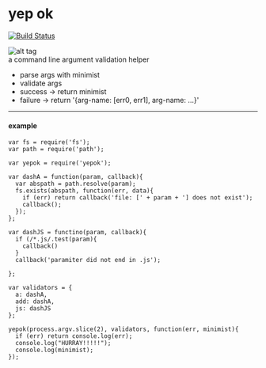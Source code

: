 yep ok
======
[![Build Status](https://travis-ci.org/slugbyte/yepok.svg?branch=master)](https://travis-ci.org/slugbyte/yepok)  

![alt tag](https://raw.githubusercontent.com/slugbyte/yepok/master/yepok.gif)  
a command line argument validation helper

* parse args with minimist
* validate args
 * success -> return minimist
 * failure -> return '{arg-name: [err0, err1], arg-name: ...}'

----
#### example

```
var fs = require('fs');
var path = require('path');

var yepok = require('yepok');

var dashA = function(param, callback){
  var abspath = path.resolve(param);
  fs.exists(abspath, function(err, data){
    if (err) return callback('file: [' + param + '] does not exist');
    callback();
  });
};

var dashJS = functino(param, callback){
  if (/*.js/.test(param){
    callback()
  }
  callback('paramiter did not end in .js');
  
};

var validators = {
  a: dashA,
  add: dashA,
  js: dashJS
};

yepok(process.argv.slice(2), validators, function(err, minimist){
  if (err) return console.log(err);
  console.log("HURRAY!!!!!");
  console.log(minimist);
});
```
